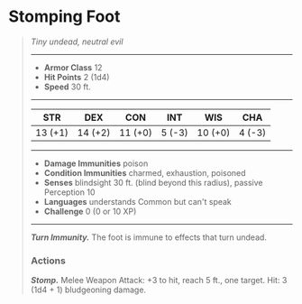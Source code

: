 # Stomping Foot
>*Tiny undead, neutral evil*
>___
>- **Armor Class** 12
>- **Hit Points** 2 (1d4)
>- **Speed** 30 ft.
>___
>|STR|DEX|CON|INT|WIS|CHA|
>|:---:|:---:|:---:|:---:|:---:|:---:|
>|13 (+1)|14 (+2)|11 (+0)|5 (-3)|10 (+0)|4 (-3)|
>___
>- **Damage Immunities** poison
>- **Condition Immunities** charmed, exhaustion, poisoned
>- **Senses** blindsight 30 ft. (blind beyond this radius), passive Perception 10
>- **Languages** understands Common but can't speak
>- **Challenge** 0 (0 or 10 XP)
>___
>***Turn Immunity.*** The foot is immune to effects that turn undead.  
>
>### Actions
>***Stomp.*** Melee Weapon Attack: +3 to hit, reach 5 ft., one target. Hit: 3 (1d4 + 1) bludgeoning damage.